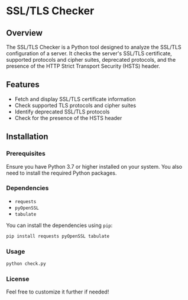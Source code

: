 # SSL/TLS Checker

## Overview

The SSL/TLS Checker is a Python tool designed to analyze the SSL/TLS configuration of a server. It checks the server's SSL/TLS certificate, supported protocols and cipher suites, deprecated protocols, and the presence of the HTTP Strict Transport Security (HSTS) header.

## Features

- Fetch and display SSL/TLS certificate information
- Check supported TLS protocols and cipher suites
- Identify deprecated SSL/TLS protocols
- Check for the presence of the HSTS header

## Installation

### Prerequisites

Ensure you have Python 3.7 or higher installed on your system. You also need to install the required Python packages.

### Dependencies

- `requests`
- `pyOpenSSL`
- `tabulate`

You can install the dependencies using `pip`:

```bash
pip install requests pyOpenSSL tabulate
```
### Usage
```bash
python check.py
```

### License

Feel free to customize it further if needed!
